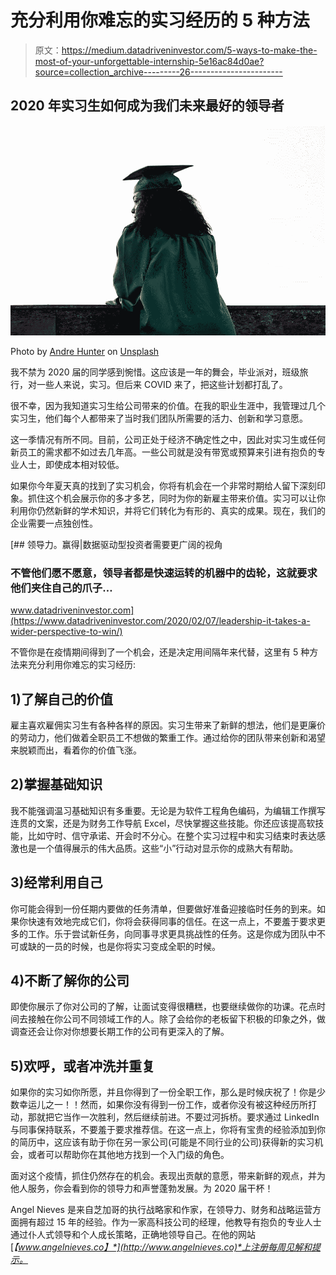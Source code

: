 # 充分利用你难忘的实习经历的 5 种方法

> 原文：<https://medium.datadriveninvestor.com/5-ways-to-make-the-most-of-your-unforgettable-internship-5e16ac84d0ae?source=collection_archive---------26----------------------->

## 2020 年实习生如何成为我们未来最好的领导者

![](img/9cc6fefd54afbab831f9f8ce7112fd8c.png)

Photo by [Andre Hunter](https://unsplash.com/@dre0316?utm_source=unsplash&utm_medium=referral&utm_content=creditCopyText) on [Unsplash](https://unsplash.com/s/photos/hispanic-graduate?utm_source=unsplash&utm_medium=referral&utm_content=creditCopyText)

我不禁为 2020 届的同学感到惋惜。这应该是一年的舞会，毕业派对，班级旅行，对一些人来说，实习。但后来 COVID 来了，把这些计划都打乱了。

很不幸，因为我知道实习生给公司带来的价值。在我的职业生涯中，我管理过几个实习生，他们每个人都带来了当时我们团队所需要的活力、创新和学习意愿。

这一季情况有所不同。目前，公司正处于经济不确定性之中，因此对实习生或任何新员工的需求都不如过去几年高。一些公司就是没有带宽或预算来引进有抱负的专业人士，即使成本相对较低。

如果你今年夏天真的找到了实习机会，你将有机会在一个非常时期给人留下深刻印象。抓住这个机会展示你的多才多艺，同时为你的新雇主带来价值。实习可以让你利用你仍然新鲜的学术知识，并将它们转化为有形的、真实的成果。现在，我们的企业需要一点独创性。

[](https://www.datadriveninvestor.com/2020/02/07/leadership-it-takes-a-wider-perspective-to-win/) [## 领导力。赢得|数据驱动型投资者需要更广阔的视角

### 不管他们愿不愿意，领导者都是快速运转的机器中的齿轮，这就要求他们夹住自己的爪子…

www.datadriveninvestor.com](https://www.datadriveninvestor.com/2020/02/07/leadership-it-takes-a-wider-perspective-to-win/) 

不管你是在疫情期间得到了一个机会，还是决定用间隔年来代替，这里有 5 种方法来充分利用你难忘的实习经历:

## 1)了解自己的价值

雇主喜欢雇佣实习生有各种各样的原因。实习生带来了新鲜的想法，他们是更廉价的劳动力，他们做着全职员工不想做的繁重工作。通过给你的团队带来创新和渴望来脱颖而出，看着你的价值飞涨。

## **2)掌握基础知识**

我不能强调温习基础知识有多重要。无论是为软件工程角色编码，为编辑工作撰写连贯的文案，还是为财务工作导航 Excel，尽快掌握这些技能。你还应该提高软技能，比如守时、信守承诺、开会时不分心。在整个实习过程中和实习结束时表达感激也是一个值得展示的伟大品质。这些“小”行动对显示你的成熟大有帮助。

## 3)经常利用自己

你可能会得到一份任期内要做的任务清单，但要做好准备迎接临时任务的到来。如果你快速有效地完成它们，你将会获得同事的信任。在这一点上，不要羞于要求更多的工作。乐于尝试新任务，向同事寻求更具挑战性的任务。这是你成为团队中不可或缺的一员的时候，也是你将实习变成全职的时候。

## 4)不断了解你的公司

即使你展示了你对公司的了解，让面试变得很糟糕，也要继续做你的功课。花点时间去接触在你公司不同领域工作的人。除了会给你的老板留下积极的印象之外，做调查还会让你对你想要长期工作的公司有更深入的了解。

## 5)欢呼，或者冲洗并重复

如果你的实习如你所愿，并且你得到了一份全职工作，那么是时候庆祝了！你是少数幸运儿之一！！然而，如果你没有得到一份工作，或者你没有被这种经历所打动，那就把它当作一次胜利，然后继续前进。不要过河拆桥。要求通过 LinkedIn 与同事保持联系，不要羞于要求推荐信。在这一点上，你将有宝贵的经验添加到你的简历中，这应该有助于你在另一家公司(可能是不同行业的公司)获得新的实习机会，或者可以帮助你在其他地方找到一个入门级的角色。

面对这个疫情，抓住仍然存在的机会。表现出贡献的意愿，带来新鲜的观点，并为他人服务，你会看到你的领导力和声誉蓬勃发展。为 2020 届干杯！

Angel Nieves 是来自芝加哥的执行战略家和作家，在领导力、财务和战略运营方面拥有超过 15 年的经验。作为一家高科技公司的经理，他教导有抱负的专业人士通过仆人式领导和个人成长策略，正确地领导自己。在他的网站[*【www.angelnieves.co】*](http://www.angelnieves.co)*上注册每周见解和提示。*